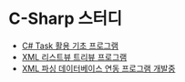 # C-Sharp 스터디

- [C# Task 활용 기초 프로그램](https://github.com/han-jojo/review/tree/master/csharp/timeTask)
- [XML 리스트뷰 트리뷰 프로그램](https://github.com/han-jojo/review/tree/master/csharp/xml)
- [XML 파싱 데이터베이스 연동 프로그램 개발중](https://github.com/han-jojo/review/tree/master/csharp/xml2)
